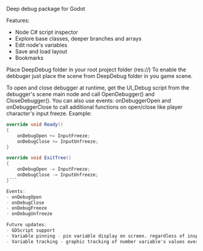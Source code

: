 Deep debug package for Godot

Features:
- Node C# script inspector
- Explore base classes, deeper branches and arrays
- Edit node's variables
- Save and load layout
- Bookmarks

Place DeepDebug folder in your root project folder (res://)
To enable the debbuger just place the scene from DeepDebug folder in you game scene.

To open and close debugger at runtime, get the UI_Debug script from the debugger's scene main node and call OpenDebugger() and CloseDebugger().
You can also use events: onDebuggerOpen and onDebuggerClose to call additional functions on open/close like player character's input freeze.
Example:
```cs
override void Ready()
{
	onDebugOpen += InputFreeze;
	onDebugClose += InputUnfreeze;
}

override void ExitTree()
{
	onDebugOpen -= InputFreeze;
	onDebugClose -= InputUnfreeze;
}```

Events:
- onDebugOpen
- onDebugClose
- onDebugFreeze
- onDebugUnfreeze

Future updates:
- GDScript support
- Variable pinning - pin variable display on screen, regardless of inspector's path
- Variable tracking - graphic tracking of number variable's values over time
